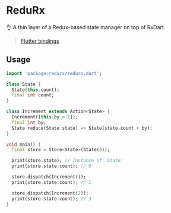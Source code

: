 # ReduRx
👌 A thin layer of a Redux-based state manager on top of RxDart.

> [Flutter bindings](https://github.com/leocavalcante/Flutter-ReduRx)

## Usage

```dart
import 'package:redurx/redurx.dart';

class State {
  State(this.count);
  final int count;
}

class Increment extends Action<State> {
  Increment([this.by = 1]);
  final int by;
  State reduce(State state) => State(state.count + by);
}

void main() {
  final store = Store<State>(State(0));

  print(store.state); // Instance of 'State'
  print(store.state.count); // 0

  store.dispatch(Increment());
  print(store.state.count); // 1

  store.dispatch(Increment(2));
  print(store.state.count); // 3
}
```
